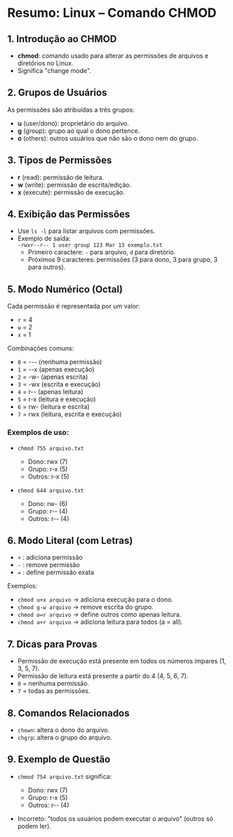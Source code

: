 # Resumo: Linux – Comando CHMOD

## 1. Introdução ao CHMOD

- **chmod**: comando usado para alterar as permissões de arquivos e diretórios no Linux.
- Significa "change mode".

## 2. Grupos de Usuários

As permissões são atribuídas a três grupos:

- **u** (user/dono): proprietário do arquivo.
- **g** (group): grupo ao qual o dono pertence.
- **o** (others): outros usuários que não são o dono nem do grupo.

## 3. Tipos de Permissões

- **r** (read): permissão de leitura.
- **w** (write): permissão de escrita/edição.
- **x** (execute): permissão de execução.

## 4. Exibição das Permissões

- Use `ls -l` para listar arquivos com permissões.
- Exemplo de saída:  
  `-rwxr--r-- 1 user group 123 Mar 13 exemplo.txt`
  - Primeiro caractere: `-` para arquivo, `d` para diretório.
  - Próximos 9 caracteres: permissões (3 para dono, 3 para grupo, 3 para outros).

## 5. Modo Numérico (Octal)

Cada permissão é representada por um valor:

- `r` = 4
- `w` = 2
- `x` = 1

Combinações comuns:

- `0` = --- (nenhuma permissão)
- `1` = --x (apenas execução)
- `2` = -w- (apenas escrita)
- `3` = -wx (escrita e execução)
- `4` = r-- (apenas leitura)
- `5` = r-x (leitura e execução)
- `6` = rw- (leitura e escrita)
- `7` = rwx (leitura, escrita e execução)

### Exemplos de uso:

- `chmod 755 arquivo.txt`  
  - Dono: rwx (7)  
  - Grupo: r-x (5)  
  - Outros: r-x (5)

- `chmod 644 arquivo.txt`  
  - Dono: rw- (6)  
  - Grupo: r-- (4)  
  - Outros: r-- (4)

## 6. Modo Literal (com Letras)

- `+` : adiciona permissão
- `-` : remove permissão
- `=` : define permissão exata

Exemplos:

- `chmod u+x arquivo` → adiciona execução para o dono.
- `chmod g-w arquivo` → remove escrita do grupo.
- `chmod o=r arquivo` → define outros como apenas leitura.
- `chmod a+r arquivo` → adiciona leitura para todos (a = all).

## 7. Dicas para Provas

- Permissão de execução está presente em todos os números ímpares (1, 3, 5, 7).
- Permissão de leitura está presente a partir do 4 (4, 5, 6, 7).
- `0` = nenhuma permissão.
- `7` = todas as permissões.

## 8. Comandos Relacionados

- `chown`: altera o dono do arquivo.
- `chgrp`: altera o grupo do arquivo.

## 9. Exemplo de Questão

- `chmod 754 arquivo.txt` significa:
  - Dono: rwx (7)
  - Grupo: r-x (5)
  - Outros: r-- (4)

- Incorreto: "todos os usuários podem executar o arquivo" (outros só podem ler).